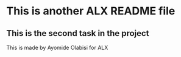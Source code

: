 # This is another ALX README file
## This is the second task in the project
This is made by Ayomide Olabisi for ALX